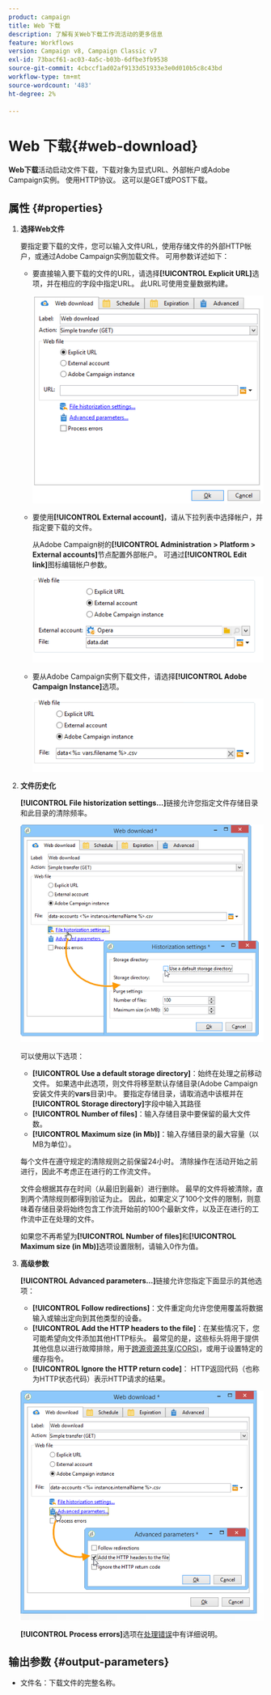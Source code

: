 ```yaml
---
product: campaign
title: Web 下载
description: 了解有关Web下载工作流活动的更多信息
feature: Workflows
version: Campaign v8, Campaign Classic v7
exl-id: 73bacf61-ac03-4a5c-b03b-6dfbe3fb9538
source-git-commit: 4cbccf1ad02af9133d51933e3e0d010b5c8c43bd
workflow-type: tm+mt
source-wordcount: '483'
ht-degree: 2%

---
```


# Web 下载{#web-download}



**Web下载**&#x200B;活动启动文件下载，下载对象为显式URL、外部帐户或Adobe Campaign实例。 使用HTTP协议。 这可以是GET或POST下载。

## 属性 {#properties}

1. **选择Web文件**

   要指定要下载的文件，您可以输入文件URL，使用存储文件的外部HTTP帐户，或通过Adobe Campaign实例加载文件。 可用参数详述如下：

   * 要直接输入要下载的文件的URL，请选择&#x200B;**[!UICONTROL Explicit URL]**&#x200B;选项，并在相应的字段中指定URL。 此URL可使用变量数据构建。

     ![](assets/download_web_edit.png)

   * 要使用&#x200B;**[!UICONTROL External account]**，请从下拉列表中选择帐户，并指定要下载的文件。

     从Adobe Campaign树的&#x200B;**[!UICONTROL Administration > Platform > External accounts]**&#x200B;节点配置外部帐户。 可通过&#x200B;**[!UICONTROL Edit link]**&#x200B;图标编辑帐户参数。

     ![](assets/download_web_edit_external.png)

   * 要从Adobe Campaign实例下载文件，请选择&#x200B;**[!UICONTROL Adobe Campaign Instance]**&#x200B;选项。

     ![](assets/download_web_edit_instance.png)

1. **文件历史化**

   **[!UICONTROL File historization settings...]**&#x200B;链接允许您指定文件存储目录和此目录的清除频率。

   ![](assets/download_web_edit_hist.png)

   可以使用以下选项：

   * **[!UICONTROL Use a default storage directory]**：始终在处理之前移动文件。 如果选中此选项，则文件将移至默认存储目录(Adobe Campaign安装文件夹的&#x200B;**vars**&#x200B;目录)中。 要指定存储目录，请取消选中该框并在&#x200B;**[!UICONTROL Storage directory]**&#x200B;字段中输入其路径
   * **[!UICONTROL Number of files]**：输入存储目录中要保留的最大文件数。
   * **[!UICONTROL Maximum size (in Mb)]**：输入存储目录的最大容量（以MB为单位）。

   每个文件在遵守规定的清除规则之前保留24小时。 清除操作在活动开始之前进行，因此不考虑正在进行的工作流文件。

   文件会根据其存在时间（从最旧到最新）进行删除。 最早的文件将被清除，直到两个清除规则都得到验证为止。 因此，如果定义了100个文件的限制，则意味着存储目录将始终包含工作流开始前的100个最新文件，以及正在进行的工作流中正在处理的文件。

   如果您不再希望为&#x200B;**[!UICONTROL Number of files]**&#x200B;和&#x200B;**[!UICONTROL Maximum size (in Mb)]**&#x200B;选项设置限制，请输入0作为值。

1. **高级参数**

   **[!UICONTROL Advanced parameters...]**&#x200B;链接允许您指定下面显示的其他选项：

   * **[!UICONTROL Follow redirections]**：文件重定向允许您使用覆盖将数据输入或输出定向到其他类型的设备。
   * **[!UICONTROL Add the HTTP headers to the file]**：在某些情况下，您可能希望向文件添加其他HTTP标头。 最常见的是，这些标头将用于提供其他信息以进行故障排除，用于[跨源资源共享(CORS)](https://developer.mozilla.org/docs/Web/HTTP/CORS)，或用于设置特定的缓存指令。
   * **[!UICONTROL Ignore the HTTP return code]**： HTTP返回代码（也称为HTTP状态代码）表示HTTP请求的结果。

   ![](assets/download_web_edit_advanced.png)

   **[!UICONTROL Process errors]**&#x200B;选项在[处理错误](monitor-workflow-execution.md#processing-errors)中有详细说明。

## 输出参数 {#output-parameters}

* 文件名：下载文件的完整名称。
